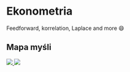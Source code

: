# Ekonometria
Feedforward, korrelation, Laplace and more :smile:



## Mapa myśli
[
  ![](https://static.coggle.it/diagram/X1ynu04r0lOGNYdD/thumbnail?cachebust=3&mtime=2020-09-12T10:54:54.767Z)
  ![](https://coggle-downloads-production.s3.eu-west-1.amazonaws.com/8b3349c519ee2d81d77b9a5f53e2fa8fafc6c869c36d6b23a302172d085b0cc4/Ekonometria.png?AWSAccessKeyId=ASIA4YTCGXFHINL4VCGR&Expires=1599929917&Signature=Wq4h10VCkeYDmGs8StM6UYLZ0%2Fo%3D&x-amz-security-token=IQoJb3JpZ2luX2VjEIP%2F%2F%2F%2F%2F%2F%2F%2F%2F%2FwEaCWV1LXdlc3QtMSJHMEUCIQCcZZ4b6ttl4sX03YPmbnXKk1UFqNgJTRHqUVzGfURYewIgCX3PVSgZ5AaMCxB0yzZoyqtHmBQSAnR0rnn6%2B0%2F8VZAq3wEIjP%2F%2F%2F%2F%2F%2F%2F%2F%2F%2FARAAGgw4Nzc0NTMwMzE3NTgiDPtLqjM%2FQh0CPYJlrCqzARHmwSYc0R8CLc8hWx4Ez%2FC7EFZJ1ijYm4ZAzFcZ9hS0x3Gq8PECfbFRFdQ4bA3xUYhyyuTjPsnFH%2B7ROrrbbrFDrdxEbgC4DEcrm7xRyD77PXh0A1WwbVo04etvOKu8Kjs%2FcTsb9bGDh1wp4a6CMSC0DbvWFGCK1VHW0VMLGVn2V96tltUM9vVW9TRt9N41voaYb7WS%2B5rETlX2780pwidR2ykAE6R%2BqrgOcnck2uYfjycXMIrT8voFOuAB3YlDnKJJjDLIq2yngbQ521oXqsfqolpGQ%2FSoISI1EduyReAT%2FQaGDPy1LzsKDKE5eLChGvfz8y1sYQui5v07r9rpKKbkqaq70ueE0x7l07Y%2FysDNfb51RPhtW4ijLVoJXfVdbWrqTrWByNGq%2FwDUnkaPRAWY487mcZ%2F3GFOcghTplKzYVsYf2RCGzbAKXAYH9RHcUiIVvnBT3hPrENcwZ6gYvFCL7ttoeDBQr0VjMXxneFkPC%2F0k13Mn0a9WH6Qicx%2BmTiV4Og5FNVOrvVi24%2ByWTBgX7gUXyLCWd3RXM3w%3D)
](https://coggle.it/diagram/X1ynu04r0lOGNYdD/t/-/0ed6811a85e318050e7acda43a862829a3514dc00623a3d8d229194f6f845da8) 
